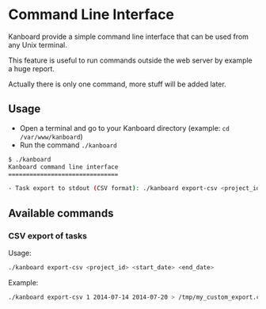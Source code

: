 Command Line Interface
======================

Kanboard provide a simple command line interface that can be used from any Unix terminal.

This feature is useful to run commands outside the web server by example a huge report.

Actually there is only one command, more stuff will be added later.

Usage
-----

- Open a terminal and go to your Kanboard directory (example: `cd /var/www/kanboard`)
- Run the command `./kanboard`

```bash
$ ./kanboard
Kanboard command line interface
===============================

- Task export to stdout (CSV format): ./kanboard export-csv <project_id> <start_date> <end_date>
```

Available commands
------------------

### CSV export of tasks

Usage:

```bash
./kanboard export-csv <project_id> <start_date> <end_date>
```

Example:

```bash
./kanboard export-csv 1 2014-07-14 2014-07-20 > /tmp/my_custom_export.csv
```

